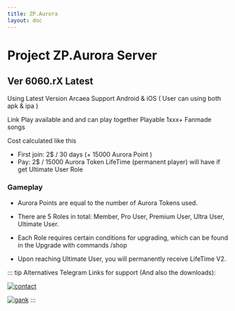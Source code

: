 ```yaml
---
title: ZP.Aurora
layout: doc
---
```


# Project ZP.Aurora Server

## Ver 6060.rX Latest

Using Latest Version Arcaea
Support Android & iOS ( User can using both apk & ipa )

Link Play available and and can play together
Playable 1xxx+ Fanmade songs

Cost calculated like this

- First join: 2$ / 30 days (+ 15000 Aurora Point )
- Pay: 2$ / 15000 Aurora Token
  LifeTime (permanent player) will have if get Ultimate User Role

### Gameplay

- Aurora Points are equal to the number of Aurora Tokens used.

- There are 5 Roles in total: Member, Pro User, Premium User, Ultra User, Ultimate User.

- Each Role requires certain conditions for upgrading, which can be found in the Upgrade with commands /shop

- Upon reaching Ultimate User, you will permanently receive LifeTime V2.

::: tip Alternatives
Telegram Links for support (And also the downloads):

[![contact](https://img.shields.io/badge/Contact-black?style=for-the-badge&logo=telegram&label=Telegram&labelColor=%231e1e2e&color=%23bac2de)](https://t.me/Mikuchan_none)

[![gank](<https://img.shields.io/badge/Ganknow-black?style=flat&label=Donate&labelColor=%231A1A1A&color=%23FF4040&link=!%5BStatic%20Badge%5D(https%3A%2F%2Fimg.shields.io%2Fbadge%2FContact-black%3Fstyle%3Dfor-the-badge%26logo%3Dtelegram%26label%3DTelegram%26labelColor%3D%25231e1e2e%26color%3D%2523bac2de)>)](https://ganknow.com/massroileon?tab=membership)
:::

